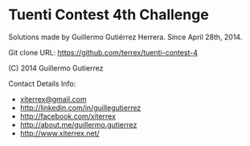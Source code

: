 Tuenti Contest 4th Challenge
============================

Solutions made by Guillermo Gutiérrez Herrera.
Since April 28th, 2014.

Git clone URL: <https://github.com/terrex/tuenti-contest-4>

(C) 2014 Guillermo Gutierrez

Contact Details Info:

* <xiterrex@gmail.com>
* <http://linkedin.com/in/guillegutierrez>
* <http://facebook.com/xiterrex>
* <http://about.me/guillermo.gutierrez>
* <http://www.xiterrex.net/>
